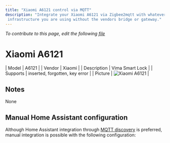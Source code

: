 ```yaml
---
title: "Xiaomi A6121 control via MQTT"
description: "Integrate your Xiaomi A6121 via Zigbee2mqtt with whatever smart home
 infrastructure you are using without the vendors bridge or gateway."
---
```


*To contribute to this page, edit the following
[file](https://github.com/Koenkk/zigbee2mqtt.io/blob/master/docs/devices/A6121.md)*

# Xiaomi A6121

| Model | A6121  |
| Vendor  | Xiaomi  |
| Description | Vima Smart Lock |
| Supports | inserted, forgotten, key error |
| Picture | ![Xiaomi A6121](./assets/devices/A6121.jpg) |

## Notes

None

## Manual Home Assistant configuration
Although Home Assistant integration through [MQTT discovery](../integration/home_assistant) is preferred,
manual integration is possible with the following configuration:
